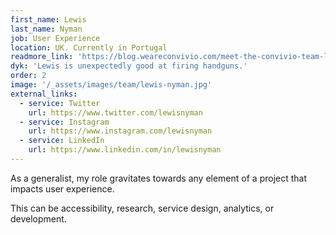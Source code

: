 ```yaml
---
first_name: Lewis
last_name: Nyman
job: User Experience
location: UK. Currently in Portugal
readmore_link: 'https://blog.weareconvivio.com/meet-the-convivio-team-lewis-nyman-b2e5b2aa938e'
dyk: 'Lewis is unexpectedly good at firing handguns.'
order: 2
image: '/_assets/images/team/lewis-nyman.jpg'
external_links:
  - service: Twitter
    url: https://www.twitter.com/lewisnyman
  - service: Instagram
    url: https://www.instagram.com/lewisnyman
  - service: LinkedIn
    url: https://www.linkedin.com/in/lewisnyman
---
```


As a generalist, my role gravitates towards any element of a project that impacts user experience.

This can be accessibility, research, service design, analytics, or development.

